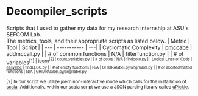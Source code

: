 # Decompiler_scripts
Scripts that I used to gather my data for my research internship at ASU's SEFCOM Lab.  
The metrics, tools, and their appropriate scripts as listed below.
| Metric | Tool | Script |
| --- | ----------- | ---|
| Cyclomatic Complexity | [pmccabe](https://github.com/datacom-teracom/pmccabe) | addmccall.py |
| # of common functions | N/A | filterfunction.py |
| # of variables<sup>[1] | [joern](https://joern.io/)<sup>[2] | count_variables.py |
| # of gotos | N/A | findgoto.py |
| Logical Lines of Code | [easysloc](https://www.monperrus.net/martin/easysloc) | findLLOC.py |
| # of empty functions | N/A | GHIDRAlabel.py/angrlabel.py |
| # of aborted/halted functions | N/A | GHIDRAlabel.py/angrlabel.py |


<sup>[2] In our script we utilize joern non-interactive mode which calls for the installation of [scala](https://www.scala-lang.org/). Additionally, within our scala script we use a JSON parsing library called [uPickle](https://com-lihaoyi.github.io/upickle/).

